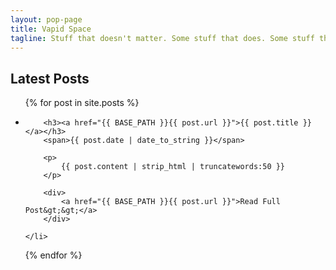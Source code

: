 ```yaml
---
layout: pop-page
title: Vapid Space
tagline: Stuff that doesn't matter. Some stuff that does. Some stuff that falls down the crack.
---
```

    
## Latest Posts

<ul class="posts">
  {% for post in site.posts %}
    <li>

    	<h3><a href="{{ BASE_PATH }}{{ post.url }}">{{ post.title }}</a></h3>
    	<span>{{ post.date | date_to_string }}</span>

    	<p>
    		{{ post.content | strip_html | truncatewords:50 }}
    	</p>

    	<div>
    		<a href="{{ BASE_PATH }}{{ post.url }}">Read Full Post&gt;&gt;</a>
    	</div>
    	
    </li>
  {% endfor %}
</ul>



